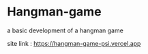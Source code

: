# Hangman-game

a basic development of a hangman game

site link : https://hangman-game-psi.vercel.app